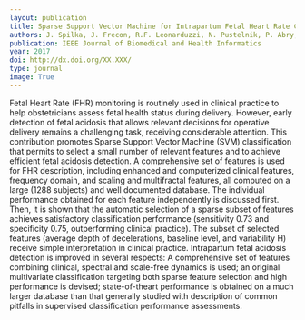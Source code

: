 ```yaml
---
layout: publication
title: Sparse Support Vector Machine for Intrapartum Fetal Heart Rate Classification
authors: J. Spilka, J. Frecon, R.F. Leonarduzzi, N. Pustelnik, P. Abry, and M. Doret
publication: IEEE Journal of Biomedical and Health Informatics
year: 2017
doi: http://dx.doi.org/XX.XXX/
type: journal
image: True
---
```



Fetal Heart Rate (FHR) monitoring is routinely used
in clinical practice to help obstetricians assess fetal health status during delivery. However, early detection of fetal acidosis that allows relevant decisions for operative delivery remains a challenging task, receiving considerable attention. This contribution promotes Sparse Support Vector Machine (SVM) classification that permits to select a small number of relevant features and to achieve efficient fetal acidosis detection. A comprehensive set of features is used for FHR description, including enhanced and computerized clinical features, frequency domain, and scaling and multifractal features, all computed on a large (1288 subjects) and well documented database. The individual performance obtained for each feature independently is discussed first. Then, it is shown that the automatic selection of a sparse subset of features achieves satisfactory classification performance (sensitivity 0.73 and specificity 0.75, outperforming clinical practice). The subset of selected features (average depth of decelerations, baseline level, and variability H) receive simple
interpretation in clinical practice. Intrapartum fetal acidosis detection is improved in several respects: A comprehensive set of features combining clinical, spectral and scale-free dynamics is used; an original multivariate classification targeting both sparse feature selection and high performance is devised; state-of-theart performance is obtained on a much larger database than that generally studied with description of common pitfalls in supervised classification performance assessments.
